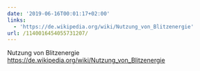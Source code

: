 ```yaml
---
date: '2019-06-16T00:01:17+02:00'
links:
  - 'https://de.wikipedia.org/wiki/Nutzung_von_Blitzenergie'
url: /1140016454055731207/
---
```

Nutzung von Blitzenergie https://de.wikipedia.org/wiki/Nutzung_von_Blitzenergie
